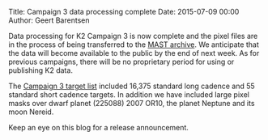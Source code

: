 Title: Campaign 3 data processing complete
Date: 2015-07-09 00:00
Author: Geert Barentsen

Data processing for K2 Campaign 3 is now complete
and the pixel files are in the process of being transferred to the [MAST archive](http://archive.stsci.edu/k2).
We anticipate that the data will become available to the public by the end of next week.
As for previous campaigns, there will be no proprietary period for using or publishing K2 data.

The [Campaign 3 target list](http://keplerscience.arc.nasa.gov/K2/GuestInvestigationsC03.shtml) included 16,375 standard long cadence and 55 standard short cadence targets.
In addition we have included large pixel masks over dwarf planet (225088) 2007 OR10, the planet Neptune and its moon Nereid.

Keep an eye on this blog for a release announcement.
